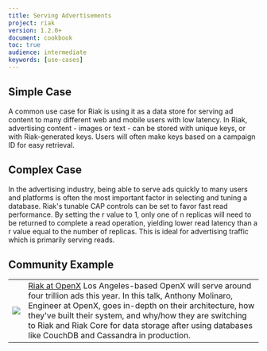 ```yaml
---
title: Serving Advertisements
project: riak
version: 1.2.0+
document: cookbook
toc: true
audience: intermediate
keywords: [use-cases]
---
```


## Simple Case

A common use case for Riak is using it as a data store for serving ad content to many different web and mobile users with low latency. In Riak, advertising content - images or text - can be stored with unique keys, or with Riak-generated keys. Users will often make keys based on a campaign ID for easy retrieval.  

## Complex Case

In the advertising industry, being able to serve ads quickly to many users and platforms is often the most important factor in selecting and tuning a database. Riak's tunable CAP controls can be set to favor fast read performance. By setting the r value to 1, only one of n replicas will need to be returned to complete a read operation, yielding lower read latency than a r value equal to the number of replicas. This is ideal for advertising traffic which is primarily serving reads.

## Community Example

<table class="vid_table">
	<tr>
	    <td class="vid_td"><a href="http://player.vimeo.com/video/49775483" target="_blank" title="Riak at OpenX">
		   <img class="vid_img"src="http://b.vimeocdn.com/ts/343/417/343417336_1280.jpg.jpg"/>
		 </a></td>
	    <td class="vid_td"><a href="http://player.vimeo.com/video/49775483" target="_blank" title="Riak at OpenX">Riak at OpenX</a>
	Los Angeles-based OpenX will serve around four trillion ads this year. In this talk, Anthony Molinaro, Engineer at OpenX, goes in-depth on their architecture, how they've built their system, and why/how they are switching to Riak and Riak Core for data storage after using databases like CouchDB and Cassandra in production.
		</td>	    
	</tr>
</table>